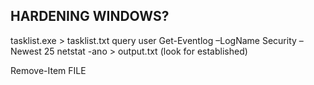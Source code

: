 ## HARDENING WINDOWS?

tasklist.exe > tasklist.txt
query user
Get-Eventlog –LogName Security –Newest 25
netstat -ano > output.txt (look for established)


Remove-Item FILE
